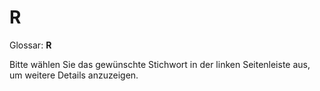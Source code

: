 # R

Glossar: **R**

Bitte wählen Sie das gewünschte Stichwort in der linken Seitenleiste aus, um weitere Details anzuzeigen.
